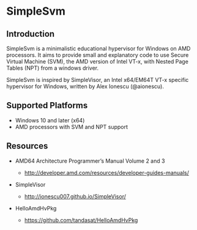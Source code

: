 SimpleSvm
==========

Introduction
-------------

SimpleSvm is a minimalistic educational hypervisor for Windows on AMD processors.
It aims to provide small and explanatory code to use Secure Virtual Machine (SVM),
the AMD version of Intel VT-x, with Nested Page Tables (NPT) from a windows driver.

SimpleSvm is inspired by SimpleVisor, an Intel x64/EM64T VT-x specific hypervisor
for Windows, written by Alex Ionescu (@aionescu).


Supported Platforms
----------------------
- Windows 10 and later (x64)
- AMD processors with SVM and NPT support


Resources
-------------------
- AMD64 Architecture Programmer’s Manual Volume 2 and 3
  - http://developer.amd.com/resources/developer-guides-manuals/

- SimpleVisor
  - http://ionescu007.github.io/SimpleVisor/

- HelloAmdHvPkg
  - https://github.com/tandasat/HelloAmdHvPkg
